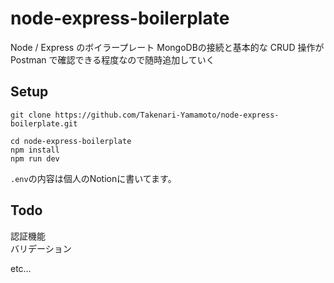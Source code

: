 # node-express-boilerplate

Node / Express のボイラープレート
MongoDBの接続と基本的な CRUD 操作がPostman で確認できる程度なので随時追加していく

## Setup

```
git clone https://github.com/Takenari-Yamamoto/node-express-boilerplate.git
```
```
cd node-express-boilerplate
npm install 
npm run dev
```

`.env`の内容は個人のNotionに書いてます。

 ## Todo
 
 認証機能  
 バリデーション
 
etc…
